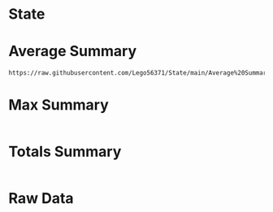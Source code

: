 # State

# Average Summary

```
https://raw.githubusercontent.com/Lego56371/State/main/Average%20Summary.csv
```

# Max Summary

```

```

# Totals Summary

```

```

# Raw Data

```

```
